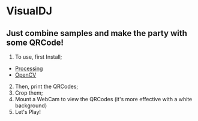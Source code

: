 VisualDJ
========

Just combine samples and make the party with some QRCode!
---------------------------------------------------------

1. To use, first Install;

- [Processing](http://processing.org/)
- [OpenCV](http://ubaa.net/shared/processing/opencv/)

2. Then, print the QRCodes;
4. Crop them;
3. Mount a WebCam to view the QRCodes (it's more effective with a white background)
4. Let's Play!